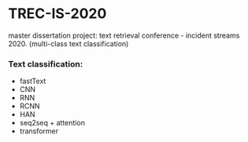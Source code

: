 # TREC-IS-2020
master dissertation project: text retrieval conference - incident streams 2020. (multi-class text classification)

### Text classification:
* fastText
* CNN
* RNN
* RCNN
* HAN
* seq2seq + attention
* transformer
